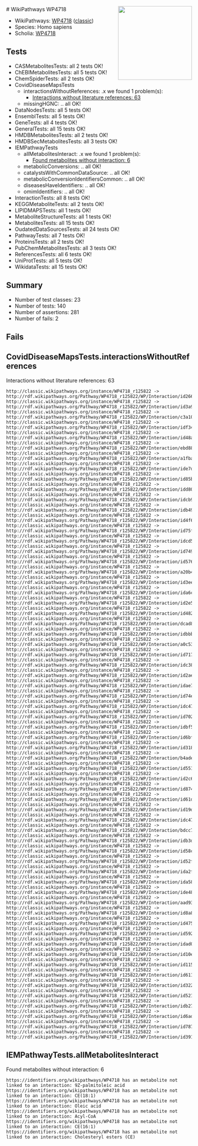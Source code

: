<img style="float: right; width: 200px" src="https://cms-assets.nporadio.nl/npo3fm/NPO-Serious-Request-Logo-Groen-Ik-Steun-RGB.png" />
# WikiPathways WP4718

* WikiPathways: [WP4718](https://wikipathways.org/pathways/WP4718) ([classic](https://classic.wikipathways.org/instance/WP4718))
* Species: Homo sapiens
* Scholia: [WP4718](https://scholia.toolforge.org/wikipathways/WP4718)
## Tests
* CASMetabolitesTests: all 2 tests OK!
* ChEBIMetabolitesTests: all 5 tests OK!
* ChemSpiderTests: all 2 tests OK!
* CovidDiseaseMapsTests
    * interactionsWithoutReferences: .x we found 1 problem(s):
        * [Interactions without literature references: 63](#9701cd7f)
    * missingHGNC: .. all OK!
* DataNodesTests: all 5 tests OK!
* EnsemblTests: all 5 tests OK!
* GeneTests: all 4 tests OK!
* GeneralTests: all 15 tests OK!
* HMDBMetabolitesTests: all 2 tests OK!
* HMDBSecMetabolitesTests: all 3 tests OK!
* IEMPathwayTests
    * allMetabolitesInteract: .x we found 1 problem(s):
        * [Found metabolites without interaction: 6](#2bc2e7f1)
    * metabolicConversions: .. all OK!
    * catalystsWithCommonDataSource: .. all OK!
    * metabolicConversionIdentifiersCommon: .. all OK!
    * diseasesHaveIdentifiers: .. all OK!
    * omimIdentifiers: .. all OK!
* InteractionTests: all 8 tests OK!
* KEGGMetaboliteTests: all 2 tests OK!
* LIPIDMAPSTests: all 1 tests OK!
* MetaboliteStructureTests: all 1 tests OK!
* MetabolitesTests: all 15 tests OK!
* OudatedDataSourcesTests: all 24 tests OK!
* PathwayTests: all 7 tests OK!
* ProteinsTests: all 2 tests OK!
* PubChemMetabolitesTests: all 3 tests OK!
* ReferencesTests: all 6 tests OK!
* UniProtTests: all 5 tests OK!
* WikidataTests: all 15 tests OK!


## Summary

* Number of test classes: 23
* Number of tests: 140
* Number of assertions: 281
* Number of fails: 2

## Fails

<a name="9701cd7f" />

## CovidDiseaseMapsTests.interactionsWithoutReferences

Interactions without literature references: 63
```
http://classic.wikipathways.org/instance/WP4718_r125822 -> http://rdf.wikipathways.org/Pathway/WP4718_r125822/WP/Interaction/id2666b4a6
http://classic.wikipathways.org/instance/WP4718_r125822 -> http://rdf.wikipathways.org/Pathway/WP4718_r125822/WP/Interaction/id3a9081b8
http://classic.wikipathways.org/instance/WP4718_r125822 -> http://rdf.wikipathways.org/Pathway/WP4718_r125822/WP/Interaction/c3a10
http://classic.wikipathways.org/instance/WP4718_r125822 -> http://rdf.wikipathways.org/Pathway/WP4718_r125822/WP/Interaction/idf345d5ea
http://classic.wikipathways.org/instance/WP4718_r125822 -> http://rdf.wikipathways.org/Pathway/WP4718_r125822/WP/Interaction/id48a58096
http://classic.wikipathways.org/instance/WP4718_r125822 -> http://rdf.wikipathways.org/Pathway/WP4718_r125822/WP/Interaction/ebd88
http://classic.wikipathways.org/instance/WP4718_r125822 -> http://rdf.wikipathways.org/Pathway/WP4718_r125822/WP/Interaction/a1fba
http://classic.wikipathways.org/instance/WP4718_r125822 -> http://rdf.wikipathways.org/Pathway/WP4718_r125822/WP/Interaction/ide7db421a
http://classic.wikipathways.org/instance/WP4718_r125822 -> http://rdf.wikipathways.org/Pathway/WP4718_r125822/WP/Interaction/id85b559d0
http://classic.wikipathways.org/instance/WP4718_r125822 -> http://rdf.wikipathways.org/Pathway/WP4718_r125822/WP/Interaction/idd80c8fa5
http://classic.wikipathways.org/instance/WP4718_r125822 -> http://rdf.wikipathways.org/Pathway/WP4718_r125822/WP/Interaction/idcb91214
http://classic.wikipathways.org/instance/WP4718_r125822 -> http://rdf.wikipathways.org/Pathway/WP4718_r125822/WP/Interaction/idb494995e
http://classic.wikipathways.org/instance/WP4718_r125822 -> http://rdf.wikipathways.org/Pathway/WP4718_r125822/WP/Interaction/id4f69d5a
http://classic.wikipathways.org/instance/WP4718_r125822 -> http://rdf.wikipathways.org/Pathway/WP4718_r125822/WP/Interaction/id75fcb1bb
http://classic.wikipathways.org/instance/WP4718_r125822 -> http://rdf.wikipathways.org/Pathway/WP4718_r125822/WP/Interaction/idcd507b5e
http://classic.wikipathways.org/instance/WP4718_r125822 -> http://rdf.wikipathways.org/Pathway/WP4718_r125822/WP/Interaction/id749202e1
http://classic.wikipathways.org/instance/WP4718_r125822 -> http://rdf.wikipathways.org/Pathway/WP4718_r125822/WP/Interaction/id57690b3f
http://classic.wikipathways.org/instance/WP4718_r125822 -> http://rdf.wikipathways.org/Pathway/WP4718_r125822/WP/Interaction/a20b4
http://classic.wikipathways.org/instance/WP4718_r125822 -> http://rdf.wikipathways.org/Pathway/WP4718_r125822/WP/Interaction/id3eed3a19
http://classic.wikipathways.org/instance/WP4718_r125822 -> http://rdf.wikipathways.org/Pathway/WP4718_r125822/WP/Interaction/ida6c1d920
http://classic.wikipathways.org/instance/WP4718_r125822 -> http://rdf.wikipathways.org/Pathway/WP4718_r125822/WP/Interaction/id2e5582ce
http://classic.wikipathways.org/instance/WP4718_r125822 -> http://rdf.wikipathways.org/Pathway/WP4718_r125822/WP/Interaction/id482fbab5
http://classic.wikipathways.org/instance/WP4718_r125822 -> http://rdf.wikipathways.org/Pathway/WP4718_r125822/WP/Interaction/dcad8
http://classic.wikipathways.org/instance/WP4718_r125822 -> http://rdf.wikipathways.org/Pathway/WP4718_r125822/WP/Interaction/idbbb5528b
http://classic.wikipathways.org/instance/WP4718_r125822 -> http://rdf.wikipathways.org/Pathway/WP4718_r125822/WP/Interaction/a0c53
http://classic.wikipathways.org/instance/WP4718_r125822 -> http://rdf.wikipathways.org/Pathway/WP4718_r125822/WP/Interaction/id7174efd
http://classic.wikipathways.org/instance/WP4718_r125822 -> http://rdf.wikipathways.org/Pathway/WP4718_r125822/WP/Interaction/idc3892106
http://classic.wikipathways.org/instance/WP4718_r125822 -> http://rdf.wikipathways.org/Pathway/WP4718_r125822/WP/Interaction/id2ae1dd57
http://classic.wikipathways.org/instance/WP4718_r125822 -> http://rdf.wikipathways.org/Pathway/WP4718_r125822/WP/Interaction/idae71aeb2
http://classic.wikipathways.org/instance/WP4718_r125822 -> http://rdf.wikipathways.org/Pathway/WP4718_r125822/WP/Interaction/id74e4bb64
http://classic.wikipathways.org/instance/WP4718_r125822 -> http://rdf.wikipathways.org/Pathway/WP4718_r125822/WP/Interaction/idc477ee2a
http://classic.wikipathways.org/instance/WP4718_r125822 -> http://rdf.wikipathways.org/Pathway/WP4718_r125822/WP/Interaction/id702c4126
http://classic.wikipathways.org/instance/WP4718_r125822 -> http://rdf.wikipathways.org/Pathway/WP4718_r125822/WP/Interaction/idbf581684
http://classic.wikipathways.org/instance/WP4718_r125822 -> http://rdf.wikipathways.org/Pathway/WP4718_r125822/WP/Interaction/id6bf4d8b9
http://classic.wikipathways.org/instance/WP4718_r125822 -> http://rdf.wikipathways.org/Pathway/WP4718_r125822/WP/Interaction/id318cc971
http://classic.wikipathways.org/instance/WP4718_r125822 -> http://rdf.wikipathways.org/Pathway/WP4718_r125822/WP/Interaction/b4ade
http://classic.wikipathways.org/instance/WP4718_r125822 -> http://rdf.wikipathways.org/Pathway/WP4718_r125822/WP/Interaction/id551b71e9
http://classic.wikipathways.org/instance/WP4718_r125822 -> http://rdf.wikipathways.org/Pathway/WP4718_r125822/WP/Interaction/id2c66cd62
http://classic.wikipathways.org/instance/WP4718_r125822 -> http://rdf.wikipathways.org/Pathway/WP4718_r125822/WP/Interaction/id874dcb8d
http://classic.wikipathways.org/instance/WP4718_r125822 -> http://rdf.wikipathways.org/Pathway/WP4718_r125822/WP/Interaction/id61d37689
http://classic.wikipathways.org/instance/WP4718_r125822 -> http://rdf.wikipathways.org/Pathway/WP4718_r125822/WP/Interaction/id19d7a456
http://classic.wikipathways.org/instance/WP4718_r125822 -> http://rdf.wikipathways.org/Pathway/WP4718_r125822/WP/Interaction/idc47b154c
http://classic.wikipathways.org/instance/WP4718_r125822 -> http://rdf.wikipathways.org/Pathway/WP4718_r125822/WP/Interaction/bdcc7
http://classic.wikipathways.org/instance/WP4718_r125822 -> http://rdf.wikipathways.org/Pathway/WP4718_r125822/WP/Interaction/idb3de7a39
http://classic.wikipathways.org/instance/WP4718_r125822 -> http://rdf.wikipathways.org/Pathway/WP4718_r125822/WP/Interaction/id58c774ca
http://classic.wikipathways.org/instance/WP4718_r125822 -> http://rdf.wikipathways.org/Pathway/WP4718_r125822/WP/Interaction/id52f0d840
http://classic.wikipathways.org/instance/WP4718_r125822 -> http://rdf.wikipathways.org/Pathway/WP4718_r125822/WP/Interaction/ida2f1181b
http://classic.wikipathways.org/instance/WP4718_r125822 -> http://rdf.wikipathways.org/Pathway/WP4718_r125822/WP/Interaction/ida58d2ffd
http://classic.wikipathways.org/instance/WP4718_r125822 -> http://rdf.wikipathways.org/Pathway/WP4718_r125822/WP/Interaction/ide48549e2
http://classic.wikipathways.org/instance/WP4718_r125822 -> http://rdf.wikipathways.org/Pathway/WP4718_r125822/WP/Interaction/aad93
http://classic.wikipathways.org/instance/WP4718_r125822 -> http://rdf.wikipathways.org/Pathway/WP4718_r125822/WP/Interaction/id8a84238a
http://classic.wikipathways.org/instance/WP4718_r125822 -> http://rdf.wikipathways.org/Pathway/WP4718_r125822/WP/Interaction/id4755548d
http://classic.wikipathways.org/instance/WP4718_r125822 -> http://rdf.wikipathways.org/Pathway/WP4718_r125822/WP/Interaction/id592ed15c
http://classic.wikipathways.org/instance/WP4718_r125822 -> http://rdf.wikipathways.org/Pathway/WP4718_r125822/WP/Interaction/idad096071
http://classic.wikipathways.org/instance/WP4718_r125822 -> http://rdf.wikipathways.org/Pathway/WP4718_r125822/WP/Interaction/id10e71238
http://classic.wikipathways.org/instance/WP4718_r125822 -> http://rdf.wikipathways.org/Pathway/WP4718_r125822/WP/Interaction/id115479da
http://classic.wikipathways.org/instance/WP4718_r125822 -> http://rdf.wikipathways.org/Pathway/WP4718_r125822/WP/Interaction/id611397ba
http://classic.wikipathways.org/instance/WP4718_r125822 -> http://rdf.wikipathways.org/Pathway/WP4718_r125822/WP/Interaction/id322b7e88
http://classic.wikipathways.org/instance/WP4718_r125822 -> http://rdf.wikipathways.org/Pathway/WP4718_r125822/WP/Interaction/id5218a753
http://classic.wikipathways.org/instance/WP4718_r125822 -> http://rdf.wikipathways.org/Pathway/WP4718_r125822/WP/Interaction/idb27ed89f
http://classic.wikipathways.org/instance/WP4718_r125822 -> http://rdf.wikipathways.org/Pathway/WP4718_r125822/WP/Interaction/id6ad03ab
http://classic.wikipathways.org/instance/WP4718_r125822 -> http://rdf.wikipathways.org/Pathway/WP4718_r125822/WP/Interaction/id7876c265
http://classic.wikipathways.org/instance/WP4718_r125822 -> http://rdf.wikipathways.org/Pathway/WP4718_r125822/WP/Interaction/id3919ac31
```

<a name="2bc2e7f1" />

## IEMPathwayTests.allMetabolitesInteract

Found metabolites without interaction: 6
```
https://identifiers.org/wikipathways/WP4718 has an metabolite not linked to an interaction: 9Z-palmitoleic acid
https://identifiers.org/wikipathways/WP4718 has an metabolite not linked to an interaction: CE(18:1)
https://identifiers.org/wikipathways/WP4718 has an metabolite not linked to an interaction: Oleic acid
https://identifiers.org/wikipathways/WP4718 has an metabolite not linked to an interaction: Acyl-CoA
https://identifiers.org/wikipathways/WP4718 has an metabolite not linked to an interaction: CE(16:1)
https://identifiers.org/wikipathways/WP4718 has an metabolite not linked to an interaction: Cholesteryl esters (CE)
```

